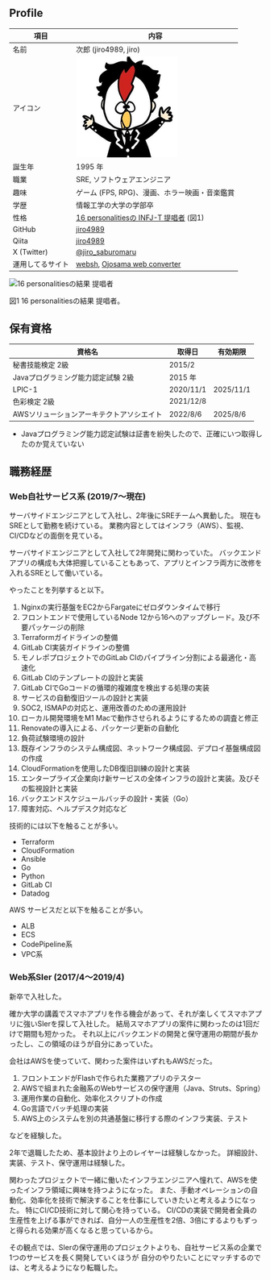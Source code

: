 ## Profile

| 項目 | 内容 |
| --- | --- |
| 名前 | 次郎 (jiro4989, jiro) |
| アイコン | ![アイコン画像](/img/icon.jpg) |
| 誕生年 | 1995 年 |
| 職業 | SRE, ソフトウェアエンジニア |
| 趣味 | ゲーム (FPS, RPG)、漫画、ホラー映画・音楽鑑賞 |
| 学歴 | 情報工学の大学の学部卒 |
| 性格 | [16 personalitiesの INFJ-T 提唱者](https://www.16personalities.com/ja/infj%E5%9E%8B%E3%81%AE%E6%80%A7%E6%A0%BC) (図1) |
| GitHub | [jiro4989](https://github.com/jiro4989) |
| Qiita | [jiro4989](https://qiita.com/jiro4989) |
| X (Twitter) | [@jiro\_saburomaru](https://twitter.com/jiro_saburomaru) |
| 運用してるサイト | [websh](https://websh.jiro4989.com/), [Ojosama web converter](https://ojosama.jiro4989.com/) |

![16 personalitiesの結果 提唱者](https://i.gyazo.com/thumb_dpr/1000/433823b539d886bddcadc84f7a4076c8-png.png)

図1 16 personalitiesの結果 提唱者。

## 保有資格

| 資格名 | 取得日 | 有効期限 |
| --- | --- | --- |
| 秘書技能検定 2級 | 2015/2 |
| Javaプログラミング能力認定試験 2級 | 2015 年 ||
| LPIC-1 | 2020/11/1 | 2025/11/1 |
| 色彩検定 2級 | 2021/12/8 ||
| AWSソリューションアーキテクトアソシエイト | 2022/8/6 | 2025/8/6 |

* Javaプログラミング能力認定試験は証書を紛失したので、正確にいつ取得したのか覚えていない

## 職務経歴

### Web自社サービス系 (2019/7～現在)

サーバサイドエンジニアとして入社し、2年後にSREチームへ異動した。
現在もSREとして勤務を続けている。
業務内容としてはインフラ（AWS）、監視、CI/CDなどの面倒を見ている。

サーバサイドエンジニアとして入社して2年開発に関わっていた。
バックエンドアプリの構成も大体把握していることもあって、アプリとインフラ両方に改修を入れるSREとして働いている。

やったことを列挙すると以下。

1. Nginxの実行基盤をEC2からFargateにゼロダウンタイムで移行
1. フロントエンドで使用しているNode 12から16へのアップグレード。及び不要パッケージの削除
1. Terraformガイドラインの整備
1. GitLab CI実装ガイドラインの整備
1. モノレポプロジェクトでのGitLab CIのパイプライン分割による最適化・高速化
1. GitLab CIのテンプレートの設計と実装
1. GitLab CIでGoコードの循環的複雑度を検出する処理の実装
1. サービスの自動復旧ツールの設計と実装
1. SOC2, ISMAPの対応と、運用改善のための運用設計
1. ローカル開発環境をM1 Macで動作させられるようにするための調査と修正
1. Renovateの導入による、パッケージ更新の自動化
1. 負荷試験環境の設計
1. 既存インフラのシステム構成図、ネットワーク構成図、デプロイ基盤構成図の作成
1. CloudFormationを使用したDB復旧訓練の設計と実装
1. エンタープライズ企業向け新サービスの全体インフラの設計と実装。及びその監視設計と実装
1. バックエンドスケジュールバッチの設計・実装（Go）
1. 障害対応、ヘルプデスク対応など

技術的には以下を触ることが多い。

* Terraform
* CloudFormation
* Ansible
* Go
* Python
* GitLab CI
* Datadog

AWS サービスだと以下を触ることが多い。

* ALB
* ECS
* CodePipeline系
* VPC系

### Web系SIer (2017/4～2019/4)

新卒で入社した。

確か大学の講義でスマホアプリを作る機会があって、それが楽しくてスマホアプリに強いSIerを探して入社した。
結局スマホアプリの案件に関わったのは1回だけで期間も短かった。
それ以上にバックエンドの開発と保守運用の期間が長かったし、この領域のほうが自分にあっていた。

会社はAWSを使っていて、関わった案件はいずれもAWSだった。

1. フロントエンドがFlashで作られた業務アプリのテスター
1. AWSで組まれた金融系のWebサービスの保守運用（Java、Struts、Spring）
1. 運用作業の自動化、効率化スクリプトの作成
1. Go言語でバッチ処理の実装
1. AWS上のシステムを別の共通基盤に移行する際のインフラ実装、テスト

などを経験した。

2年で退職したため、基本設計より上のレイヤーは経験しなかった。
詳細設計、実装、テスト、保守運用は経験した。

関わったプロジェクトで一緒に働いたインフラエンジニアへ憧れて、AWSを使ったインフラ領域に興味を持つようになった。
また、手動オペレーションの自動化、効率化を技術で解決することを仕事にしていきたいと考えるようになった。
特にCI/CD技術に対して関心を持っている。
CI/CDの実装で開発者全員の生産性を上げる事ができれば、自分一人の生産性を2倍、3倍にするよりもずっと得られる効果が高くなると思っているから。

その観点では、SIerの保守運用のプロジェクトよりも、自社サービス系の企業で1つのサービスを長く開発していくほうが
自分のやりたいことにマッチするのでは、と考えるようになり転職した。
